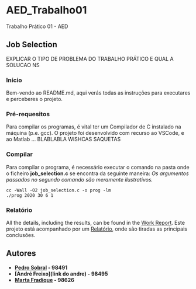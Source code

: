 # AED_Trabalho01
Trabalho Prático 01 - AED

## Job Selection
EXPLICAR O TIPO DE PROBLEMA DO TRABALHO PRÁTICO E QUAL A SOLUCAO NS

###  Início
Bem-vendo ao README.md, aqui verás todas as instruções para executares e perceberes o projeto.

### Pré-requesitos 
Para compilar os programas, é vital ter um Compilador de C instalado na máquina (p.e. gcc).
O projeto foi desenvolvido com recurso ao VSCode, e ao Matlab ... BLABLABLA WISHCAS SAQUETAS 

### Compilar
Para compilar o programa, é necessário executar o comando na pasta onde o ficheiro **job_selection.c** se encontra da seguinte maneira:
*Os argumentos passados no segundo comando são meramente ilustrativos.*

```
cc -Wall -O2 job_selection.c -o prog -lm
./prog 2020 30 6 1
```

### Relatório
All the details, including the results, can be found in the [Work Report](/relatorio/AED_Report.pdf).
Este projeto está acompanhado por um [Relatório](/Relatório/RelatórioA01), onde são tiradas as principais conclusões.

## Autores

 - **[Pedro Sobral](https://github.com/TheScorpoi) - 98491**
 - **[André Freixo](link do andre) - 98495**
 - **[Marta Fradique](https://github.com/MartaFradique) - 98626**
